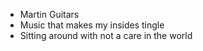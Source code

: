 * Martin Guitars
* Music that makes my insides tingle
* Sitting around with not a care in the world
